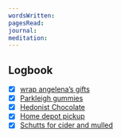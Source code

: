```yaml
---
wordsWritten: 
pagesRead: 
journal: 
meditation:
---
```



## Logbook
- [x] [wrap angelena’s gifts](things:///show?id=XZuz3QehCrEiHybFzTtiGB)
- [x] [Parkleigh gummies](things:///show?id=LoXCp2D4SdtJtKK3c1Epmr)
- [x] [Hedonist Chocolate](things:///show?id=MSkW7wHz45paNdFjT5MDZ6)
- [x] [Home depot pickup](things:///show?id=Vr8mEoiQxhDUWGwH7zyu6d)
- [x] [Schutts for cider and mulled](things:///show?id=DQdDNT2U8t2HM72Nrez43T)